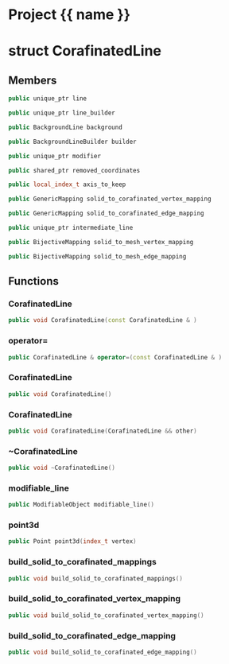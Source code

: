 <script setup>
import {useRoute} from 'vitepress'
const {path} = useRoute()
const tokens = path.split('/')
const words = tokens[2].split('-');
for (let i = 0; i < words.length; i++) {
    words[i] = words[i].charAt(0).toUpperCase() + words[i].slice(1);
    words[i] = words[i].replace('geode', 'Geode')
}
const name = words.join('-');
</script>
# Project {{ name }}

# struct CorafinatedLine


## Members

```cpp
public unique_ptr line

```

```cpp
public unique_ptr line_builder

```

```cpp
public BackgroundLine background

```

```cpp
public BackgroundLineBuilder builder

```

```cpp
public unique_ptr modifier

```

```cpp
public shared_ptr removed_coordinates

```

```cpp
public local_index_t axis_to_keep

```

```cpp
public GenericMapping solid_to_corafinated_vertex_mapping

```

```cpp
public GenericMapping solid_to_corafinated_edge_mapping

```

```cpp
public unique_ptr intermediate_line

```

```cpp
public BijectiveMapping solid_to_mesh_vertex_mapping

```

```cpp
public BijectiveMapping solid_to_mesh_edge_mapping

```



## Functions

### CorafinatedLine

```cpp
public void CorafinatedLine(const CorafinatedLine & )
```


### operator=

```cpp
public CorafinatedLine & operator=(const CorafinatedLine & )
```


### CorafinatedLine

```cpp
public void CorafinatedLine()
```


### CorafinatedLine

```cpp
public void CorafinatedLine(CorafinatedLine && other)
```


### ~CorafinatedLine

```cpp
public void ~CorafinatedLine()
```


### modifiable_line

```cpp
public ModifiableObject modifiable_line()
```


### point3d

```cpp
public Point point3d(index_t vertex)
```


### build_solid_to_corafinated_mappings

```cpp
public void build_solid_to_corafinated_mappings()
```


### build_solid_to_corafinated_vertex_mapping

```cpp
public void build_solid_to_corafinated_vertex_mapping()
```


### build_solid_to_corafinated_edge_mapping

```cpp
public void build_solid_to_corafinated_edge_mapping()
```




